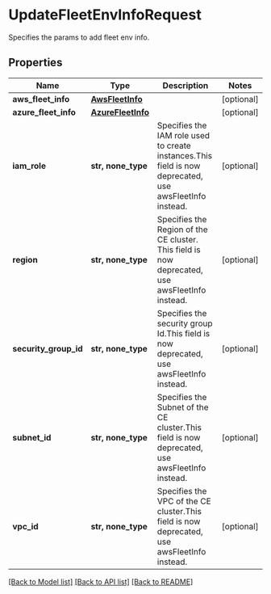 # UpdateFleetEnvInfoRequest

Specifies the params to add fleet env info.

## Properties
Name | Type | Description | Notes
------------ | ------------- | ------------- | -------------
**aws_fleet_info** | [**AwsFleetInfo**](AwsFleetInfo.md) |  | [optional] 
**azure_fleet_info** | [**AzureFleetInfo**](AzureFleetInfo.md) |  | [optional] 
**iam_role** | **str, none_type** | Specifies the IAM role used to create instances.This field is now deprecated, use awsFleetInfo instead. | [optional] 
**region** | **str, none_type** | Specifies the Region of the CE cluster. This field is now deprecated, use awsFleetInfo instead. | [optional] 
**security_group_id** | **str, none_type** | Specifies the security group Id.This field is now deprecated, use awsFleetInfo instead. | [optional] 
**subnet_id** | **str, none_type** | Specifies the Subnet of the CE cluster.This field is now deprecated, use awsFleetInfo instead. | [optional] 
**vpc_id** | **str, none_type** | Specifies the VPC of the CE cluster.This field is now deprecated, use awsFleetInfo instead. | [optional] 

[[Back to Model list]](../README.md#documentation-for-models) [[Back to API list]](../README.md#documentation-for-api-endpoints) [[Back to README]](../README.md)



